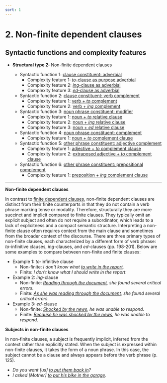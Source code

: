 ```yaml
---
sort: 1
---
```


# 2. Non-finite dependent clauses

## Syntactic functions and complexity features

- **Structural type 2:** Non-finite dependent clauses

    - Syntactic function 1: [clause constituent: adverbial](1_Syntactic%20function1.html#2-1-clause-constituent-adverbial)
        - Complexity feature 1: [*to*-clause as purpose adverbial](1_Syntactic%20function1.html#2-1-1-to--clause-as-purpose-adverbial)
        - Complexity feature 2: [*ing*-clause as adverbial](1_Syntactic%20function1.html#2-1-2-ing--clause-as-adverbial) 
        - Complexity feature 3: [*ed*-clause as adverbial](1_Syntactic%20function1.html#2-1-3-ed--clause-as-adverbial)
    - Syntactic function 2: [clause constituent: verb complement](2_Syntactic%20function2.html#2-2-clause-constituent-verb-complement)
        - Complexity feature 1: [verb + *to* complement](2_Syntactic%20function2.html#2-2-1-verb--to-complement-clause)
        - Complexity feature 2: [verb + *ing* complement](2_Syntactic%20function2.html#2-2-2-verb--ing-complement-clause)
    - Syntactic function 3: [noun phrase constituent: modifier](3_Syntactic%20function3.html#2-3-noun-phrase-constituent-modifier)
        - Complexity feature 1: [noun + *to* relative clause](3_Syntactic%20function3.html#2-3-1-noun--to-relative-clause)
        - Complexity feature 2: [noun + *ing* relative clause](3_Syntactic%20function3.html#2-3-2-noun--ing-relative-clause)
        - Complexity feature 3: [noun + *ed* relative clause](3_Syntactic%20function3.html#2-3-3-noun--ed-relative-clause)
    - Syntactic function 4: [noun phrase constituent: complement](4_Syntactic%20function4.html#2-4-noun-phrase-constituent-complement)
        - Complexity feature 1: [noun + *to* complement clause](4_Syntactic%20function4.html#2-4-1-noun--to-complement-clause)
    - Syntactic function 5: [other phrase constituent: adjective complement](5_Syntactic%20function5.html#2-5-other-phrase-constituent-adjective-complement)
        - Complexity feature 1: [adjective + *to* complement clause](5_Syntactic%20function5.html#2-5-1-adjective--to-complement-clause)
        - Complexity feature 2: [extraposed adjective + *to* complement clause](5_Syntactic%20function5.html#2-5-2-extraposed-adjective--to-complement-clause)
    - Syntactic function 6: [other phrase constituent: prepositional complement](6_Syntactic%20function6.html#2-6-other-phrase-constituent-prepositional-complement)
        - Complexity feature 1: [preposition + *ing* complement clause](6_Syntactic%20function6.html#2-6-1-preposition--ing-complement-clause)

---

**Non-finite dependent clauses**

In contrast to [finite dependent clauses](../1_structural%20type1/#1-finite-dependent-clauses), non-finite dependent clauses are distinct from their finite counterparts in that they do not contain a verb phrase marking tense or modality. Therefore, structurally they are more succinct and implicit compared to finite clauses. They typically omit an explicit subject and often do not require a subordinator, which leads to a lack of explicitness and a compact semantic structure. Interpreting a non-finite clause often requires context from the main clause and sometimes from the broader context of the discourse. There are three primary types of non-finite clauses, each characterized by a different form of verb phrase: *to*-infinitive clauses, *ing*-clauses, and *ed*-clauses (pp. 198-201). Below are some examples to compare between non-finite and finite clauses:

- Example 1: *to*-infinitive clause
    - Non-finite: *I don't know what <ins>to write in the report</ins>.*
    - Finite: *I don't know what I should write in the report.*
- Example 2: *ing*-clause 
    - Non-finite: *<ins>Reading through the document</ins>, she found several critical errors.*
    - Finite: *<ins>As she was reading through the document</ins>, she found several critical errors.*
- Example 3: *ed*-clause
    - Non-finite: *<ins>Shocked by the news</ins>, he was unable to respond.*
    - Finite: *<ins>Because he was shocked by the news</ins>, he was unable to respond.*

**Subjects in non-finite clauses**

In non-finite clauses, a subject is frequently implicit, inferred from the context rather than explicitly stated. When the subject is expressed within non-finite clauses, it takes the form of a noun phrase. In this case, the subject cannot be a clause and always appears before the verb phrase (p. 125).
- *Do you want [us] <ins>to put them back in</ins>?* 
- *I asked [Mother] <ins>to put his bike in the garage</ins>.* 
